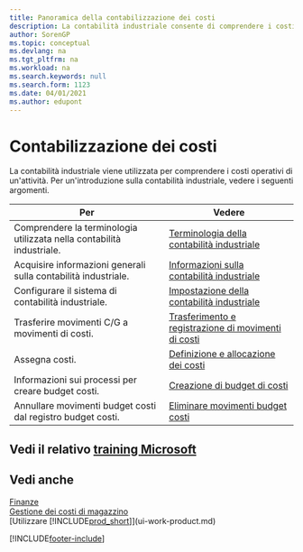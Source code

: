 ```yaml
---
title: Panoramica della contabilizzazione dei costi
description: La contabilità industriale consente di comprendere i costi operativi di un'attività. In questo articolo vengono forniti collegamenti ad altri articoli con ulteriori informazioni.
author: SorenGP
ms.topic: conceptual
ms.devlang: na
ms.tgt_pltfrm: na
ms.workload: na
ms.search.keywords: null
ms.search.form: 1123
ms.date: 04/01/2021
ms.author: edupont
---
```

# <a name="accounting-for-costs"></a><a name="accounting-for-costs"></a><a name="accounting-for-costs"></a>Contabilizzazione dei costi
La contabilità industriale viene utilizzata per comprendere i costi operativi di un'attività. Per un'introduzione sulla contabilità industriale, vedere i seguenti argomenti.  

|Per|Vedere|  
|--------|---------|  
|Comprendere la terminologia utilizzata nella contabilità industriale.|[Terminologia della contabilità industriale](finance-terminology-in-cost-accounting.md)|  
|Acquisire informazioni generali sulla contabilità industriale.|[Informazioni sulla contabilità industriale](finance-about-cost-accounting.md)|  
|Configurare il sistema di contabilità industriale.|[Impostazione della contabilità industriale](finance-set-up-cost-accounting.md)|  
|Trasferire movimenti C/G a movimenti di costi.|[Trasferimento e registrazione di movimenti di costi](finance-transfer-and-post-cost-entries.md)|  
|Assegna costi.|[Definizione e allocazione dei costi](finance-define-and-allocate-costs.md)|  
|Informazioni sui processi per creare budget costi.|[Creazione di budget di costi](finance-create-cost-budgets.md)|
|Annullare movimenti budget costi dal registro budget costi.|[Eliminare movimenti budget costi](finance-how-to-delete-cost-budget-entries.md)|

## <a name="see-related-microsoft-training"></a><a name="see-related-microsoft-training"></a><a name="see-related-microsoft-training"></a>Vedi il relativo [training Microsoft](/training/paths/use-cost-accounting-dynamics-365-business-central/)

## <a name="see-also"></a><a name="see-also"></a><a name="see-also"></a>Vedi anche
[Finanze](finance.md)  
[Gestione dei costi di magazzino](finance-manage-inventory-costs.md)  
[Utilizzare [!INCLUDE[prod_short](includes/prod_short.md)]](ui-work-product.md)


[!INCLUDE[footer-include](includes/footer-banner.md)]

